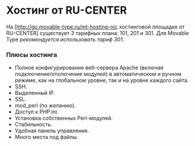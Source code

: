 # Хостинг от RU-CENTER

На [http://go.movable-type.ru/mt-hosting-nic хостинговой площадке от RU-CENTER] существует 3 тарифных плана: 101, 201 и 301. Для Movable Type _рекомендуется использовать тариф 301_.

### Плюсы хостинга

* Полное конфигурирование веб-сервера Apache (включая подключение/отключение модулей) в автоматическом и ручном режиме, как на глобальном уровне, так и на уровне каждого сайта.
* SSH.
* Выделенный IP.
* SSL.
* mod_perl (по желанию).
* Доступ к PHP.ini.
* Установка собственных Perl-модулей.
* Стабильность.
* Удобная панель управления.
* Много места под файлы.

